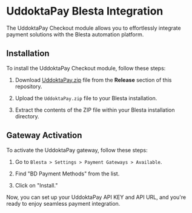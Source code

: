 # UddoktaPay Blesta Integration

The UddoktaPay Checkout module allows you to effortlessly integrate payment solutions with the Blesta automation platform.

## Installation

To install the UddoktaPay Checkout module, follow these steps:

1. Download [UddoktaPay.zip](https://github.com/UddoktaPay/Blesta/releases/download/1.0.3/UddoktaPay.zip) file from the **Release** section of this repository.

2. Upload the `UddoktaPay.zip` file to your Blesta installation.

3. Extract the contents of the ZIP file within your Blesta installation directory.

## Gateway Activation

To activate the UddoktaPay gateway, follow these steps:

1. Go to `Blesta > Settings > Payment Gateways > Available`.

2. Find "BD Payment Methods" from the list.

3. Click on "Install."

Now, you can set up your UddoktaPay API KEY and API URL, and you're ready to enjoy seamless payment integration.